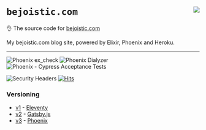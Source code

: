 # `bejoistic.com` <a href="https://github.com/shittyweb/web.bejoistic"><img src="https://badge.langauge.io/shittyweb/web.bejoistic?maxAge=600" align="right" /></a>

👌 The source code for [bejoistic.com](https://bejoistic.com/)

My bejoistic.com blog site, powered by Elixir, Phoenix and Heroku.

---

![Phoenix ex_check](https://github.com/shittyweb/web.bejoistic/workflows/Phoenix%20ex_check/badge.svg)
![Phoenix Dialyzer](https://github.com/shittyweb/web.bejoistic/workflows/Phoenix%20Dialyzer/badge.svg)
![Phoenix - Cypress Acceptance Tests](https://github.com/shittyweb/web.bejoistic/workflows/Phoenix%20-%20Cypress%20Acceptance%20Tests/badge.svg)

![Security Headers](https://img.shields.io/security-headers?style=social&url=https%3A%2F%2Fbejoistic.com)
[![Hits](https://hits.seeyoufarm.com/api/count/incr/badge.svg?url=https%3A%2F%2Fgithub.com%2Fshittyweb%2Fweb.bejoistic&count_bg=%2379C83D&title_bg=%23555555&icon=&icon_color=%23E7E7E7&title=hits&edge_flat=true)](https://hits.seeyoufarm.com)

### Versioning

- [v1](https://oldv1.bejoistic.com) - [Eleventy](https://www.11ty.dev/)
- [v2](https://oldv2.bejoistic.com) - [Gatsby.js](https://www.gatsbyjs.com/)
- [v3](https://bejoistic.com) - [Phoenix](https://www.phoenixframework.org/)